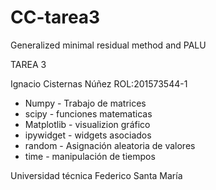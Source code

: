 # CC-tarea3
Generalized minimal residual method and PALU

TAREA 3

Ignacio Cisternas Núñez
ROL:201573544-1

* Numpy - Trabajo de matrices
* scipy - funciones matematicas
* Matplotlib - visualizion gráfico
* ipywidget - widgets asociados 
* random - Asignación aleatoria de valores
* time - manipulación de tiempos 

Universidad técnica Federico Santa María
